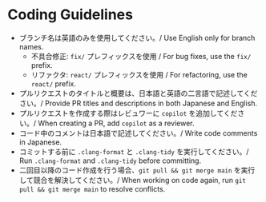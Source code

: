 # Coding Guidelines

- ブランチ名は英語のみを使用してください。/ Use English only for branch names.
  - 不具合修正: `fix/` プレフィックスを使用 / For bug fixes, use the `fix/` prefix.
  - リファクタ: `react/` プレフィックスを使用 / For refactoring, use the `react/` prefix.
- プルリクエストのタイトルと概要は、日本語と英語の二言語で記述してください。/ Provide PR titles and descriptions in both Japanese and English.
- プルリクエストを作成する際はレビュワーに `copilot` を追加してください。/ When creating a PR, add `copilot` as a reviewer.
- コード中のコメントは日本語で記述してください。/ Write code comments in Japanese.
- コミットする前に `.clang-format` と `.clang-tidy` を実行してください。/ Run `.clang-format` and `.clang-tidy` before committing.
- 二回目以降のコード作成を行う場合、`git pull && git merge main` を実行して競合を解決してください。/ When working on code again, run `git pull && git merge main` to resolve conflicts.
